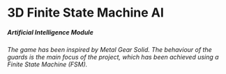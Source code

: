 # 3D Finite State Machine AI
##### Artificial Intelligence Module

###### The game has been inspired by Metal Gear Solid. The behaviour of the guards is the main focus of the project, which has been achieved using a Finite State Machine (FSM).
